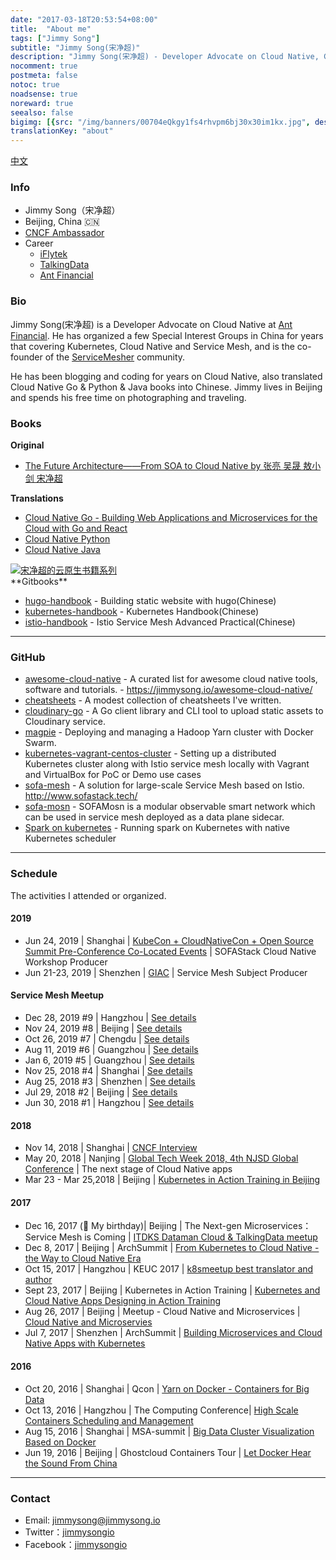 ```yaml
---
date: "2017-03-18T20:53:54+08:00"
title:  "About me"
tags: ["Jimmy Song"]
subtitle: "Jimmy Song(宋净超)"
description: "Jimmy Song(宋净超) - Developer Advocate on Cloud Native, CNCF Ambassador, co-founder of ServiceMesher community."
nocomment: true
postmeta: false
notoc: true
noadsense: true
noreward: true
seealso: false
bigimg: [{src: "/img/banners/00704eQkgy1fs4rhvpm6bj30x30im1kx.jpg", desc: "Dark Side of the Moon - Pink Floyd"}]
translationKey: "about"
---
```


[中文](/about/)

### Info

- Jimmy Song（宋净超）
- Beijing, China 🇨🇳
- [CNCF Ambassador](https://www.cncf.io/people/ambassadors/)
- Career
  - [iFlytek](http://www.iflytek.com)
  - [TalkingData](http://www.talkingdata.com)
  - [Ant Financial](https://www.antfin.com/)

### Bio

Jimmy Song(宋净超) is a Developer Advocate on Cloud Native at [Ant Financial](http:///antfin.com). He has organized a few Special Interest Groups in China for years that covering Kubernetes, Cloud Native and Service Mesh, and is the co-founder of the [ServiceMesher](http://www.servicemesher.com) community.

He has been blogging and coding for years on Cloud Native, also translated Cloud Native Go & Python & Java books into Chinese. Jimmy lives in Beijing and spends his free time on photographing and traveling.

### Books

**Original**

- [The Future Architecture——From SOA to Cloud Native by 张亮 吴晟 敖小剑 宋净超](/posts/future-architecture-from-soa-to-cloud-native/)

**Translations**

- [Cloud Native Go - Building Web Applications and Microservices for the Cloud with Go and React](/cloud-native-go)
- [Cloud Native Python](https://jimmysong.io/posts/cloud-native-python/)
- [Cloud Native Java](https://jimmysong.io/posts/cloud-native-java)

<div class="gallery">
<a href="https://ws2.sinaimg.cn/large/006tNbRwly1fwyq2o106pj31kw0lq4qq.jpg" title="Jimmy Song's Cloud Native Book Series">
<img src="https://ws2.sinaimg.cn/large/006tNbRwly1fwyq2o106pj31kw0lq4qq.jpg" title="宋净超的云原生书籍系列">
</a>
</div>
**Gitbooks**

- [hugo-handbook](https://github.com/rootsongjc/hugo-handbook) - Building static website with hugo(Chinese)
- [kubernetes-handbook](https://github.com/rootsongjc/kubernetes-handbook/) - Kubernetes Handbook(Chinese)
- [istio-handbook](https://github.com/rootsongjc/istio-handbook) - Istio Service Mesh Advanced Practical(Chinese)

---

### GitHub

- [awesome-cloud-native](https://github.com/rootsongjc/awesome-cloud-native) - A curated list for awesome cloud native tools, software and tutorials.  - https://jimmysong.io/awesome-cloud-native/
- [cheatsheets](https://jimmysong.io/cheatsheets) -  A modest collection of cheatsheets I've written.
- [cloudinary-go](https://github.com/rootsongjc/cloudinary-go) - A Go client library and CLI tool to upload static assets to Cloudinary service.
- [magpie](https://github.com/rootsongjc/magpie) - Deploying and managing a Hadoop Yarn cluster with Docker Swarm.
- [kubernetes-vagrant-centos-cluster](https://github.com/rootsongjc/kubernetes-vagrant-centos-cluster) - Setting up a distributed Kubernetes cluster along with Istio service mesh locally with Vagrant and VirtualBox for PoC or Demo use cases
- [sofa-mesh](https://github.com/alipay/sofa-mesh) - A solution for large-scale Service Mesh based on Istio. <http://www.sofastack.tech/>
- [sofa-mosn](https://github.com/alipay/sofa-mosn) - SOFAMosn is a modular observable smart network which can be used in service mesh deployed as a data plane sidecar.
- [Spark on kubernetes](https://jimmysong.io/spark-on-k8s) - Running spark on Kubernetes with native Kubernetes scheduler

---

### Schedule

The activities I attended or organized.

#### 2019

- Jun 24, 2019 | Shanghai |  [KubeCon + CloudNativeCon + Open Source Summit Pre-Conference Co-Located Events](https://www.lfasiallc.com/events/kubecon-cloudnativecon-china-2019/co-located-events/)  | SOFAStack Cloud Native Workshop Producer
- Jun 21-23, 2019 | Shenzhen | [GIAC](http://giac.msup.com.cn/index.php) | Service Mesh Subject Producer

#### Service Mesh Meetup

- Dec 28, 2019 #9 | Hangzhou | [See details](https://tech.antfin.com/community/activities/1056)
- Nov 24, 2019 #8 | Beijing | [See details](https://tech.antfin.com/community/activities/985)
- Oct 26, 2019 #7 | Chengdu | [See details](https://tech.antfin.com/community/activities/949)
- Aug 11, 2019 #6 | Guangzhou | [See details](https://tech.antfin.com/community/activities/781)
- Jan 6, 2019 #5 | Guangzhou | [See details](https://tech.antfin.com/activities/72)
- Nov 25, 2018 #4 | Shanghai | [See details](https://tech.antfin.com/activities/2)
- Aug 25, 2018 #3 | Shenzhen | [See details](http://www.huodongxing.com/event/3453378014200)
- Jul 29, 2018 #2 | Beijing | [See details](https://github.com/servicemesher/meetup-slides/tree/master/2018/07/beijing)
- Jun 30, 2018 #1 | Hangzhou | [See details](https://github.com/servicemesher/meetup-slides/tree/master/2018/06/hangzhou)

#### 2018

- Nov 14, 2018 | Shanghai | [CNCF Interview](https://www.lfasiallc.com/events/kubecon-cloudnativecon-china-2018/)
- May 20, 2018 | Nanjing | [Global Tech Week 2018, 4th NJSD Global Conference](http://njsd-china.org/NJSDGlobal2018/) | The next stage of Cloud Native apps
- Mar 23 - Mar 25,2018 | Beijing | [Kubernetes in Action Training in Beijing](http://dockone.io/article/2626)

#### 2017

- Dec 16, 2017 (🎂 My birthday)| Beijing | The Next-gen Microservices： Service Mesh is Coming | [ITDKS Dataman Cloud & TalkingData meetup](http://www.itdks.com/eventlist/detail/1690)
- Dec 8, 2017 | Beijing | ArchSummit | [From Kubernetes to Cloud Native - the Way to Cloud Native Era](http://bj2017.archsummit.com/presentation/306)
- Oct  15, 2017 | Hangzhou | KEUC 2017 | [k8smeetup best translator and author](http://keuc.k8smeetup.com/)
- Sept 23, 2017 | Beijing | Kubernetes in Action Training | [Kubernetes and Cloud Native Apps Designing in Action Training](https://www.bagevent.com/event/791762)
- Aug 26, 2017 | Beijing | Meetup - Cloud Native and Microservices | [Cloud Native and Microservies](http://www.huodongxing.com/event/8401246554100)
- Jul 7, 2017 | Shenzhen | ArchSummit | [Building Microservices and Cloud Native Apps with Kubernetes](http://sz2017.archsummit.com/presentation/1080)

#### 2016

- Oct 20, 2016 | Shanghai | Qcon | [Yarn on Docker - Containers for Big Data](http://2016.qconshanghai.com/speakers/202253)
- Oct 13, 2016 | Hangzhou | The Computing Conference| [High Scale Containers Scheduling and Management](https://yunqi.aliyun.com/2016/hangzhou/schedule?spm=5176.8098788.535884.3.7cdb1f673uSp7Q)
- Aug 15, 2016 | Shanghai | MSA-summit | [Big Data Cluster Visualization Based on Docker](https://www.oschina.net/event/2185859)
- Jun 19, 2016 | Beijing | Ghostcloud Containers Tour | [Let Docker Hear the Sound From China](https://www.bagevent.com/event/97318)

---

### Contact

- Email: jimmysong@jimmysong.io
- Twitter：[jimmysongio](https://twitter.com/jimmysongio)
- Facebook：[jimmysongio](https://facebook.com/jimmysongio)
